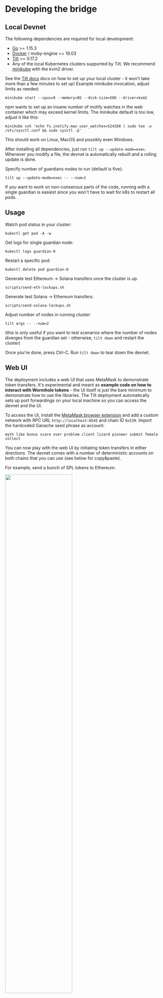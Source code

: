 # Developing the bridge

## Local Devnet

The following dependencies are required for local development:

- [Go](https://golang.org/dl/) >= 1.15.3
- [Docker](https://docs.docker.com/engine/install/) / moby-engine >= 19.03
- [Tilt](http://tilt.dev/) >= 0.17.2
- Any of the local Kubernetes clusters supported by Tilt. 
  We recommend [minikube](https://kubernetes.io/docs/setup/learning-environment/minikube/) with the kvm2 driver.

See the [Tilt docs](https://docs.tilt.dev/install.html) docs on how to set up your local cluster -
it won't take more than a few minutes to set up! Example minikube invocation, adjust limits as needed:

    minikube start --cpus=8 --memory=8G --disk-size=50G --driver=kvm2

npm wants to set up an insane number of inotify watches in the web container which may exceed kernel limits.
The minikube default is too low, adjust it like this:

    minikube ssh 'echo fs.inotify.max_user_watches=524288 | sudo tee -a /etc/sysctl.conf && sudo sysctl -p'

This should work on Linux, MacOS and possibly even Windows.

After installing all dependencies, just run `tilt up --update-mode=exec`. 
Whenever you modify a file, the devnet is automatically rebuilt and a rolling update is done.

Specify number of guardians nodes to run (default is five):

    tilt up --update-mode=exec -- --num=1

If you want to work on non-consensus parts of the code, running with a single guardian is easiest since
you won't have to wait for k8s to restart all pods.

## Usage

Watch pod status in your cluster:

    kubectl get pod -A -w
    
Get logs for single guardian node:

    kubectl logs guardian-0

Restart a specific pod:

    kubectl delete pod guardian-0

Generate test Ethereum -> Solana transfers once the cluster is up:

    scripts/send-eth-lockups.sh
   
Generate test Solana -> Ethereum transfers:

    scripts/send-solana-lockups.sh

Adjust number of nodes in running cluster:

    tilt args -- --num=2
    
(this is only useful if you want to test scenarios where the number
of nodes diverges from the guardian set - otherwise, `tilt down` and restart the cluster)

Once you're done, press Ctrl-C. Run `tilt down` to tear down the devnet.

## Web UI

The deployment includes a web UI that uses MetaMask to demonstrate token transfers. It's experimental
and meant as **example code on how to interact with Wormhole tokens** - the UI itself is just the bare minimum
to demonstrate how to use the libraries. The Tilt deployment automatically sets up port forwardings on your
local machine so you can access the devnet and the UI.

To access the UI, install the [MetaMask browser extension](https://metamask.io) and add a custom network with
RPC URL `http://localhost:8545` and chain ID `0x539`. Import the hardcoded Ganache seed phrase as account:

    myth like bonus scare over problem client lizard pioneer submit female collect

You can now play with the web UI by initiating token transfers in either directions. The devnet comes with a number
of deterministic accounts on both chains that you can use (see below for copy&paste).

For example, send a bunch of SPL tokens to Ethereum:

<img src="https://user-images.githubusercontent.com/859697/98732005-dcbb4f00-239e-11eb-8ec2-9ecf74f411d6.png" width="66%" />

Note how the transfer is basically instant! You can now see the completed transfer in the Ethereum tab:

![image](https://user-images.githubusercontent.com/859697/98732459-784cbf80-239f-11eb-84bf-3d824b58191b.png)

You can now add the wrapped token address - `0xf5b1d8fab1054b9cf7db274126972f97f9d42a11` - as a custom token
to MetaMask and you'll see your 1000 brand new wrapped tokens:

<img src="https://user-images.githubusercontent.com/859697/98733991-a9c68a80-23a1-11eb-926b-ea3742fad7bd.png" width="66%" />

Next, send some of them back to Ethereum:

<img src="https://user-images.githubusercontent.com/859697/98734694-a1228400-23a2-11eb-8f39-13000631c839.png" width="66%" />

MetaMask will ask you to confirm the transaction. You have to run send-eth-lockups.sh script in the background to
force Ganache to mint new blocks such that the bridge can reach its confirmation threshold (https://github.com/certusone/wormhole/issues/75).

After a few seconds, the SPL token balance shown below will increase as the VAA gets accepted on Solana.

## Devnet addresses

**Solana**

| Account                                        | Description                                         |
|------------------------------------------------|-----------------------------------------------------|
| `6sbzC1eH4FTujJXWj51eQe25cYvr4xfXbJ1vAj7j2k5J` | id.json account in the `setup` container [1]        |
| `Bridge1p5gheXUvJ6jGWGeCsgPKgnE3YgdGKRVCMY9o`  | Bridge contract                                     |
| `TokenkegQfeZyiNwAJbNbGKPFXCWuBvf9Ss623VQ5DA`  | SPL token contract                                  |
| `6qRhs8oAuZYLd4zzaNnQHqdRyknrQQWDWQhALEN8UA7M` | Example SPL token                                   |
| `3C3m4tjTy4nSMkkYdqCDSiCWEgpDa6whvprvABdFGBiW` | Account that holds 6qRhs8oA... SPL tokens           |
| `85kW19uNvETzH43p3AfpyqPaQS5rWouq4x9rGiKUvihf` | Wrapped token for the 0xCfEB86... ERC20 token       |
| `7EFk3VrWeb29SWJPQs5cUyqcY3fQd33S9gELkGybRzeu` | Account that holds 85kW19u... wrapped tokens [2]    |

[1]: The account will eventually run out of funds if you run the lockup sending scripts for a long time. Refill it
using `kubectl exec solana-devnet-0 -c setup cli airdrop solana-devnet:9900` (see [devnet_setup.sh](solana/devnet_setup.sh)).

[2]: This is where tokens sent by `scripts/send-eth-lockups.sh` end up.

**Ethereum**

| Account                                      | Description                                           |
|----------------------------------------------|-------------------------------------------------------|
| `0x90F8bf6A479f320ead074411a4B0e7944Ea8c9C1` | Ganache main account (w/ the seed phrase above)       |
| `0x5b1869D9A4C187F2EAa108f3062412ecf0526b24` | Bridge contract                                       |
| `0xe78A0F7E598Cc8b0Bb87894B0F60dD2a88d6a8Ab` | Wrapped asset contract                                |
| `0xCfEB869F69431e42cdB54A4F4f105C19C080A601` | Example ERC20 token                                   |
| `0xf5b1d8fab1054b9cf7db274126972f97f9d42a11` | Wrapped asset address for the 6qRhs8oA... SPL token   |
